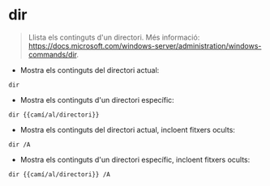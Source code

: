 # dir

> Llista els continguts d'un directori.
> Més informació: <https://docs.microsoft.com/windows-server/administration/windows-commands/dir>.

- Mostra els continguts del directori actual:

`dir`

- Mostra els continguts d'un directori específic:

`dir {{camí/al/directori}}`

- Mostra els continguts del directori actual, incloent fitxers ocults:

`dir /A`

- Mostra els continguts d'un directori específic, incloent fitxers ocults:

`dir {{camí/al/directori}} /A`
